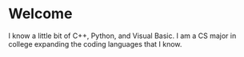 # Welcome
I know a little bit of C++, Python, and Visual Basic. 
I am a CS major in college expanding the coding languages that I know.

